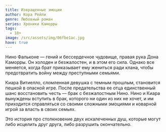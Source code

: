 ```yaml
---
title: Извращенные эмоции
author: Кора Рейли
genre: Любовный роман
series: Хроники Каморры
tags:
  - 18+
image: /src/assets/img/06fbe1ac.jpg
have: true
---
```

Нино Фальконе — гений и бессердечное чудовище, правая рука Дона Каморры. Он холоден и безжалостен, и в этом его сила. Однако все меняется, когда брат приказывает ему жениться ради клана, чтобы предотвратить войну между преступными семьями.

Киара Витиелло, сломленная девушка с темным прошлым, становится пешкой в опасной игре.
После предательства ее отца единственный шанс восстановить честь — брак с безжалостным Нино. Нино и Киара вынуждены вступить в брак, которого ни один из них не хочет, и им приходится справляться со своими сложными эмоциями и коварной игрой за власть в своих семьях.

Это история про столкновение двух искалеченных душ, которые могут либо исцелить друг друга, либо разрушить окончательно.
